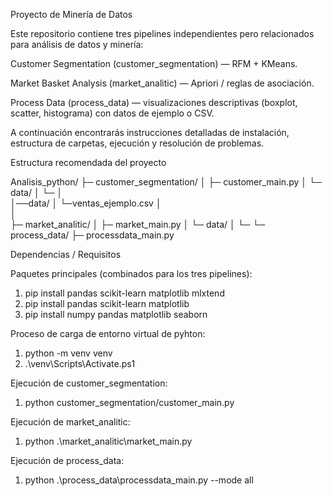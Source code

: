 Proyecto de Minería de Datos

Este repositorio contiene tres pipelines independientes pero relacionados para análisis de datos y minería:

Customer Segmentation (customer_segmentation) — RFM + KMeans.

Market Basket Analysis (market_analitic) — Apriori / reglas de asociación.

Process Data (process_data) — visualizaciones descriptivas (boxplot, scatter, histograma) con datos de ejemplo o CSV.

A continuación encontrarás instrucciones detalladas de instalación, estructura de carpetas, ejecución y resolución de problemas.


Estructura recomendada del proyecto


Analisis_python/
├─ customer_segmentation/
│  ├─ customer_main.py
│  └─ data/
│     └─
│  
│──data/
│   └─ventas_ejemplo.csv
│  
│  
├─ market_analitic/
│  ├─ market_main.py
│  └─ data/
│     └─
└─ process_data/
   ├─ processdata_main.py




Dependencias / Requisitos

Paquetes principales (combinados para los tres pipelines):

1. pip install pandas scikit-learn matplotlib mlxtend 
2. pip install pandas scikit-learn matplotlib 
3. pip install numpy pandas matplotlib seaborn

Proceso de carga de entorno virtual de pyhton: 
1. python -m venv venv 
2. .\venv\Scripts\Activate.ps1


Ejecución de customer_segmentation: 

1. python customer_segmentation/customer_main.py 

Ejecución de market_analitic: 

1. python .\market_analitic\market_main.py 

Ejecución de process_data: 

1. python .\process_data\processdata_main.py --mode all